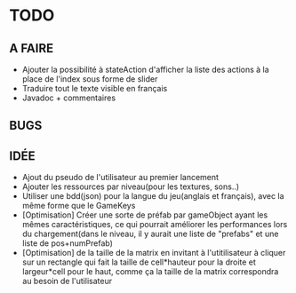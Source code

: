 # TODO

## A FAIRE

- Ajouter la possibilité à stateAction d'afficher la liste des actions à la place de l'index sous forme de slider
- Traduire tout le texte visible en français
- Javadoc + commentaires

## BUGS

## IDÉE

- Ajout du pseudo de l'utilisateur au premier lancement
- Ajouter les ressources par niveau(pour les textures, sons..)
- Utiliser une bdd(json) pour la langue du jeu(anglais et français), avec la même forme que le GameKeys
- [Optimisation] Créer une sorte de préfab par gameObject ayant les mêmes caractéristiques, ce qui pourrait améliorer les performances lors du chargement(dans le niveau, il y aurait une liste de "prefabs" et une liste de pos+numPrefab)
- [Optimisation] de la taille de la matrix en invitant à l'utitilisateur à cliquer sur un rectangle qui fait la taille de cell\*hauteur pour la droite et largeur\*cell pour le haut, comme ça la taille de la matrix correspondra au besoin de l'utilisateur
 